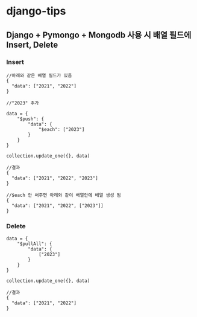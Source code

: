 # django-tips

## Django + Pymongo + Mongodb 사용 시 배열 필드에 Insert, Delete
### Insert
```
//아래와 같은 배열 필드가 있음
{
  "data": ["2021", "2022"]
}
```
```
//"2023" 추가

data = {
    "$push": {
        "data": {
            "$each": ["2023"]
        }
    }
}

collection.update_one({}, data)
```
```
//결과
{
  "data": ["2021", "2022", "2023"]
}

//$each 안 써주면 아래와 같이 배열안에 배열 생성 됨
{
  "data": ["2021", "2022", ["2023"]]
}
```
### Delete
```
data = {
    "$pullAll": {
        "data": {
            ["2023"]
        }
    }
}

collection.update_one({}, data)
```
```
//결과
{
  "data": ["2021", "2022"]
}
```

